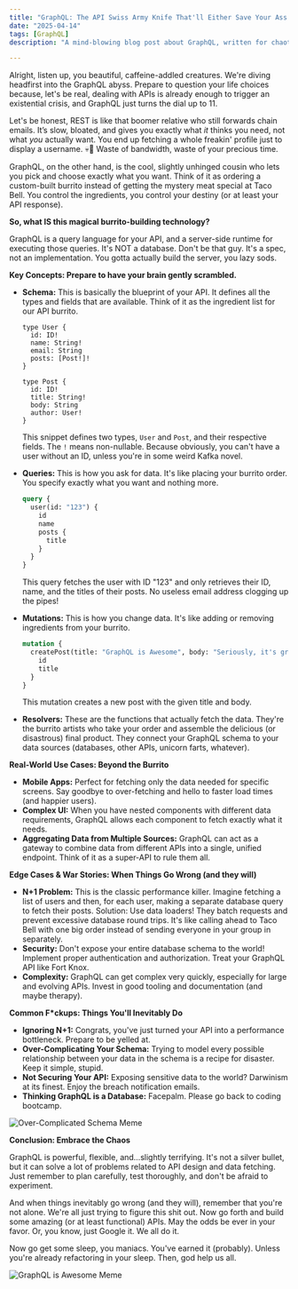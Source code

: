 ```yaml
---
title: "GraphQL: The API Swiss Army Knife That'll Either Save Your Ass or Give You an Existential Crisis"
date: "2025-04-14"
tags: [GraphQL]
description: "A mind-blowing blog post about GraphQL, written for chaotic Gen Z engineers who are probably already on their fifth energy drink."

---
```


Alright, listen up, you beautiful, caffeine-addled creatures. We're diving headfirst into the GraphQL abyss. Prepare to question your life choices because, let's be real, dealing with APIs is already enough to trigger an existential crisis, and GraphQL just turns the dial up to 11.

Let's be honest, REST is like that boomer relative who still forwards chain emails. It’s slow, bloated, and gives you exactly what *it* thinks you need, not what *you* actually want. You end up fetching a whole freakin' profile just to display a username. 💀🙏 Waste of bandwidth, waste of your precious time.

GraphQL, on the other hand, is the cool, slightly unhinged cousin who lets you pick and choose exactly what you want. Think of it as ordering a custom-built burrito instead of getting the mystery meat special at Taco Bell. You control the ingredients, you control your destiny (or at least your API response).

**So, what IS this magical burrito-building technology?**

GraphQL is a query language for your API, and a server-side runtime for executing those queries. It's NOT a database. Don't be that guy. It's a spec, not an implementation. You gotta actually build the server, you lazy sods.

**Key Concepts: Prepare to have your brain gently scrambled.**

*   **Schema:** This is basically the blueprint of your API. It defines all the types and fields that are available. Think of it as the ingredient list for our API burrito.

    ```ascii
    type User {
      id: ID!
      name: String!
      email: String
      posts: [Post!]!
    }

    type Post {
      id: ID!
      title: String!
      body: String
      author: User!
    }
    ```

    This snippet defines two types, `User` and `Post`, and their respective fields. The `!` means non-nullable. Because obviously, you can't have a user without an ID, unless you're in some weird Kafka novel.

*   **Queries:** This is how you ask for data. It's like placing your burrito order. You specify exactly what you want and nothing more.

    ```graphql
    query {
      user(id: "123") {
        id
        name
        posts {
          title
        }
      }
    }
    ```

    This query fetches the user with ID "123" and only retrieves their ID, name, and the titles of their posts. No useless email address clogging up the pipes!

*   **Mutations:** This is how you change data. It's like adding or removing ingredients from your burrito.

    ```graphql
    mutation {
      createPost(title: "GraphQL is Awesome", body: "Seriously, it's great.") {
        id
        title
      }
    }
    ```

    This mutation creates a new post with the given title and body.

*   **Resolvers:** These are the functions that actually fetch the data. They're the burrito artists who take your order and assemble the delicious (or disastrous) final product. They connect your GraphQL schema to your data sources (databases, other APIs, unicorn farts, whatever).

**Real-World Use Cases: Beyond the Burrito**

*   **Mobile Apps:** Perfect for fetching only the data needed for specific screens. Say goodbye to over-fetching and hello to faster load times (and happier users).
*   **Complex UI:** When you have nested components with different data requirements, GraphQL allows each component to fetch exactly what it needs.
*   **Aggregating Data from Multiple Sources:** GraphQL can act as a gateway to combine data from different APIs into a single, unified endpoint. Think of it as a super-API to rule them all.

**Edge Cases & War Stories: When Things Go Wrong (and they will)**

*   **N+1 Problem:** This is the classic performance killer. Imagine fetching a list of users and then, for each user, making a separate database query to fetch their posts. Solution: Use data loaders! They batch requests and prevent excessive database round trips. It's like calling ahead to Taco Bell with one big order instead of sending everyone in your group in separately.
*   **Security:** Don't expose your entire database schema to the world! Implement proper authentication and authorization. Treat your GraphQL API like Fort Knox.
*   **Complexity:** GraphQL can get complex very quickly, especially for large and evolving APIs. Invest in good tooling and documentation (and maybe therapy).

**Common F*ckups: Things You'll Inevitably Do**

*   **Ignoring N+1:** Congrats, you've just turned your API into a performance bottleneck. Prepare to be yelled at.
*   **Over-Complicating Your Schema:** Trying to model every possible relationship between your data in the schema is a recipe for disaster. Keep it simple, stupid.
*   **Not Securing Your API:** Exposing sensitive data to the world? Darwinism at its finest. Enjoy the breach notification emails.
*   **Thinking GraphQL is a Database:** Facepalm. Please go back to coding bootcamp.

![Over-Complicated Schema Meme](https://i.imgflip.com/30b1gx.jpg)

**Conclusion: Embrace the Chaos**

GraphQL is powerful, flexible, and…slightly terrifying. It's not a silver bullet, but it can solve a lot of problems related to API design and data fetching. Just remember to plan carefully, test thoroughly, and don't be afraid to experiment.

And when things inevitably go wrong (and they will), remember that you're not alone. We're all just trying to figure this shit out. Now go forth and build some amazing (or at least functional) APIs. May the odds be ever in your favor. Or, you know, just Google it. We all do it.

Now go get some sleep, you maniacs. You've earned it (probably). Unless you're already refactoring in your sleep. Then, god help us all.

![GraphQL is Awesome Meme](https://i.kym-cdn.com/photos/images/original/001/494/983/94d.jpg)
